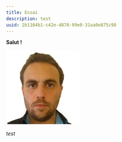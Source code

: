 ```yaml
---
title: Essai
description: test
uuid: 2b1104b1-c42e-4870-99e0-31aa0e875c98
---
```

**Salut !**

![](/src/static/uploads/med.jpeg)

_test_
